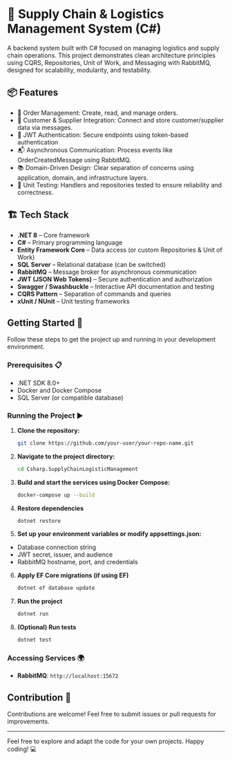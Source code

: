 # 🚚 Supply Chain & Logistics Management System (C#)

A backend system built with C# focused on managing logistics and supply chain operations. This project demonstrates clean architecture principles using CQRS, Repositories, Unit of Work, and Messaging with RabbitMQ, designed for scalability, modularity, and testability.


## 📦 Features

- 📄 Order Management: Create, read, and manage orders.
- 👤 Customer & Supplier Integration: Connect and store customer/supplier data via messages.
- 🔐 JWT Authentication: Secure endpoints using token-based authentication
- 📬 Asynchronous Communication: Process events like OrderCreatedMessage using RabbitMQ.
- 📚 Domain-Driven Design: Clear separation of concerns using application, domain, and infrastructure layers.
- 🧪 Unit Testing: Handlers and repositories tested to ensure reliability and correctness.


## 🏗️ Tech Stack

- **.NET 8** – Core framework
- **C#** – Primary programming language
- **Entity Framework Core** – Data access (or custom Repositories & Unit of Work)
- **SQL Server** – Relational database (can be switched)
- **RabbitMQ** – Message broker for asynchronous communication
- **JWT (JSON Web Tokens)** – Secure authentication and authorization
- **Swagger / Swashbuckle** – Interactive API documentation and testing
- **CQRS Pattern** – Separation of commands and queries
- **xUnit / NUnit** – Unit testing frameworks


## Getting Started 🚀
Follow these steps to get the project up and running in your development environment.

### Prerequisites 📋
- .NET SDK 8.0+
- Docker and Docker Compose
- SQL Server (or compatible database)

### Running the Project ▶️
1. **Clone the repository:**
   ```bash
   git clone https://github.com/your-user/your-repo-name.git
2. **Navigate to the project directory:**
   ```bash
   cd Csharp.SupplyChainLogisticManagement
3. **Build and start the services using Docker Compose:**
   ```bash
   docker-compose up --build
4. **Restore dependencies**
   ```bash
   dotnet restore
5. **Set up your environment variables or modify appsettings.json:**
- Database connection string
- JWT secret, issuer, and audience
- RabbitMQ hostname, port, and credentials
6. **Apply EF Core migrations (if using EF)**
   ```bash
   dotnet ef database update  
7. **Run the project**
   ```bash
   dotnet run
8. **(Optional) Run tests**
   ```bash
   dotnet test

### Accessing Services 🌍
- **RabbitMQ**: `http://localhost:15672`

## Contribution 🤝

Contributions are welcome! Feel free to submit issues or pull requests for improvements.

---

Feel free to explore and adapt the code for your own projects. Happy coding! 💻
